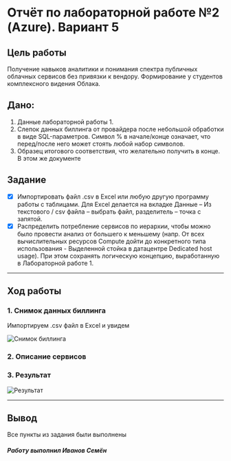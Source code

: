 # Отчёт по лабораторной работе №2 (Azure). Вариант 5

## Цель работы
Получение навыков аналитики и понимания спектра публичных облачных сервисов без привязки к вендору. Формирование у студентов комплексного видения Облака. 

## Дано: 
1. Данные лабораторной работы 1.
2. Слепок данных биллинга от провайдера после небольшой обработки в виде SQL-параметров. Символ % в начале/конце означает, что перед/после него может стоять любой набор символов.
3. Образец итогового соответствия, что желательно получить в конце. В этом же документе 


## Задание
- [x] Импортировать файл .csv в Excel или любую другую программу работы с таблицами. Для Excel делается на вкладке Данные – Из текстового / csv файла – выбрать файл, разделитель – точка с запятой.
- [x] Распределить потребление сервисов по иерархии, чтобы можно было провести анализ от большего к меньшему (напр. От всех вычислительных ресурсов Compute дойти до конкретного типа использования - Выделенной стойка в датацентре Dedicated host usage). При этом сохранять логическую концепцию, выработанную в Лабораторной работе 1.

---
## Ход работы

### 1. Снимок данных биллинга

Импортируем .csv файл в Excel и увидем

![Снимок биллинга](media/Таблица1.png)

### 2. Описание сервисов



### 3. Результат

![Результат](media/Таблица2.png)

---

## Вывод
Все пункты из задания были выполнены

##### Работу выполнил Иванов Семён
